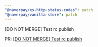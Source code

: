 ```yaml
---
"@naverpay/es-http-status-codes": patch
"@naverpay/vanilla-store": patch
---
```


[DO NOT MERGE] Test rc publish 

PR: [[DO NOT MERGE] Test rc publish ](https://github.com/NaverPayDev/pie/pull/155)
